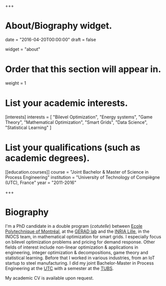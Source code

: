 +++
# About/Biography widget.

date = "2016-04-20T00:00:00"
draft = false

widget = "about"

# Order that this section will appear in.
weight = 1

# List your academic interests.
[interests]
  interests = [
    "Bilevel Optimization",
    "Energy systems",
    "Game Theory",
    "Mathematical Optimization",
    "Smart Grids",
    "Data Science",
    "Statistical Learning"
  ]

# List your qualifications (such as academic degrees).
[[education.courses]]
  course = "Joint Bachelor & Master of Science in Process Engineering"
  institution = "University of Technology of Compiègne (UTC), France"
  year = "2011-2016"

+++

# Biography

I'm a PhD candidate in a double program (*cotutelle*) between
[Ecole Polytechnique of Montréal](https://www.polymtl.ca),
at the [GERAD lab](https://www.gerad.ca/en/) and the
[INRIA Lille](https://team.inria.fr/inocs), in the INOCS team, in mathematical
optimization for smart grids. I especially focus on
bilevel optimization problems and pricing for demand response.
Other fields of interest include non-linear optimization & applications
in engineering, integer optimization & decompositions, game theory and statistical learning.
Before that I worked in various industries, from an IoT startup to steel
manufacturing. I did my joint Bachelor-Master in Process Engineering at
the [UTC](https://www.utc.fr) with a semester at
the [TUBS](https://www.tu-braunschweig.de/?lang=en).  

My academic CV is available upon request.
